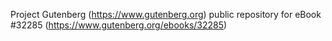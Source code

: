 Project Gutenberg (https://www.gutenberg.org) public repository for eBook #32285 (https://www.gutenberg.org/ebooks/32285)
